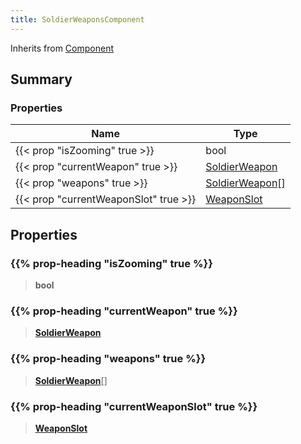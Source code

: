 ```yaml
---
title: SoldierWeaponsComponent
---
```


Inherits from [Component](/vext/ref/shared/type/component)

## Summary

### Properties

| Name | Type |
| ---- | ---- |
| {{< prop "isZooming" true >}} | bool |
| {{< prop "currentWeapon" true >}} | [SoldierWeapon](/vext/ref/server/type/soldierweapon) |
| {{< prop "weapons" true >}} | [SoldierWeapon](/vext/ref/server/type/soldierweapon)[] |
| {{< prop "currentWeaponSlot" true >}} | [WeaponSlot](/vext/ref/fb/weaponslot) |

## Properties

### {{% prop-heading "isZooming" true %}}

> **bool**

### {{% prop-heading "currentWeapon" true %}}

> **[SoldierWeapon](/vext/ref/server/type/soldierweapon)**

### {{% prop-heading "weapons" true %}}

> **[SoldierWeapon](/vext/ref/server/type/soldierweapon)**[]

### {{% prop-heading "currentWeaponSlot" true %}}

> **[WeaponSlot](/vext/ref/fb/weaponslot)**

